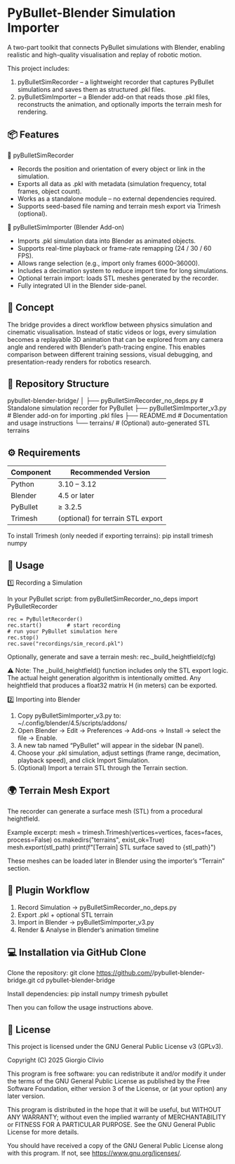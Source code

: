 PyBullet-Blender Simulation Importer
==================================

A two-part toolkit that connects PyBullet simulations with Blender, enabling realistic and high-quality visualisation and replay of robotic motion.

This project includes:
1. pyBulletSimRecorder – a lightweight recorder that captures PyBullet simulations and saves them as structured .pkl files.
2. pyBulletSimImporter – a Blender add-on that reads those .pkl files, reconstructs the animation, and optionally imports the terrain mesh for rendering.


📦 Features
-----------

🎥 pyBulletSimRecorder
- Records the position and orientation of every object or link in the simulation.
- Exports all data as .pkl with metadata (simulation frequency, total frames, object count).
- Works as a standalone module – no external dependencies required.
- Supports seed-based file naming and terrain mesh export via Trimesh (optional).

🧩 pyBulletSimImporter (Blender Add-on)
- Imports .pkl simulation data into Blender as animated objects.
- Supports real-time playback or frame-rate remapping (24 / 30 / 60 FPS).
- Allows range selection (e.g., import only frames 6000–36000).
- Includes a decimation system to reduce import time for long simulations.
- Optional terrain import: loads STL meshes generated by the recorder.
- Fully integrated UI in the Blender side-panel.


🧠 Concept
-----------

The bridge provides a direct workflow between physics simulation and cinematic visualisation.
Instead of static videos or logs, every simulation becomes a replayable 3D animation that can be explored from any camera angle and rendered with Blender’s path-tracing engine.
This enables comparison between different training sessions, visual debugging, and presentation-ready renders for robotics research.


🧱 Repository Structure
-----------------------

pybullet-blender-bridge/
│
├── pyBulletSimRecorder_no_deps.py     # Standalone simulation recorder for PyBullet
├── pyBulletSimImporter_v3.py          # Blender add-on for importing .pkl files
├── README.md                          # Documentation and usage instructions
└── terrains/                          # (Optional) auto-generated STL terrains


⚙️ Requirements
----------------

| Component | Recommended Version |
|------------|--------------------|
| Python | 3.10 – 3.12 |
| Blender | 4.5 or later |
| PyBullet | ≥ 3.2.5 |
| Trimesh | (optional) for terrain STL export |

To install Trimesh (only needed if exporting terrains):
    pip install trimesh numpy


🚀 Usage
---------

1️⃣ Recording a Simulation

In your PyBullet script:
    from pyBulletSimRecorder_no_deps import PyBulletRecorder

    rec = PyBulletRecorder()
    rec.start()        # start recording
    # run your PyBullet simulation here
    rec.stop()
    rec.save("recordings/sim_record.pkl")

Optionally, generate and save a terrain mesh:
    rec._build_heightfield(cfg)

⚠️ Note:
The _build_heightfield() function includes only the STL export logic.
The actual height generation algorithm is intentionally omitted.
Any heightfield that produces a float32 matrix H (in meters) can be exported.


2️⃣ Importing into Blender

1. Copy pyBulletSimImporter_v3.py to:
       ~/.config/blender/4.5/scripts/addons/
2. Open Blender → Edit → Preferences → Add-ons → Install → select the file → Enable.
3. A new tab named “PyBullet” will appear in the sidebar (N panel).
4. Choose your .pkl simulation, adjust settings (frame range, decimation, playback speed), and click Import Simulation.
5. (Optional) Import a terrain STL through the Terrain section.


🌍 Terrain Mesh Export
----------------------

The recorder can generate a surface mesh (STL) from a procedural heightfield.

Example excerpt:
    mesh = trimesh.Trimesh(vertices=vertices, faces=faces, process=False)
    os.makedirs("terrains", exist_ok=True)
    mesh.export(stl_path)
    print(f"[Terrain] STL surface saved to {stl_path}")

These meshes can be loaded later in Blender using the importer’s “Terrain” section.


🧩 Plugin Workflow
------------------

1. Record Simulation → pyBulletSimRecorder_no_deps.py
2. Export .pkl + optional STL terrain
3. Import in Blender → pyBulletSimImporter_v3.py
4. Render & Analyse in Blender’s animation timeline


💻 Installation via GitHub Clone
--------------------------------

Clone the repository:
    git clone https://github.com/<your-username>/pybullet-blender-bridge.git
    cd pybullet-blender-bridge

Install dependencies:
    pip install numpy trimesh pybullet

Then you can follow the usage instructions above.


📜 License
-----------

This project is licensed under the GNU General Public License v3 (GPLv3).

Copyright (C) 2025  Giorgio Clivio

This program is free software: you can redistribute it and/or modify
it under the terms of the GNU General Public License as published by
the Free Software Foundation, either version 3 of the License, or
(at your option) any later version.

This program is distributed in the hope that it will be useful,
but WITHOUT ANY WARRANTY; without even the implied warranty of
MERCHANTABILITY or FITNESS FOR A PARTICULAR PURPOSE.  See the
GNU General Public License for more details.

You should have received a copy of the GNU General Public License
along with this program.  If not, see <https://www.gnu.org/licenses/>.

